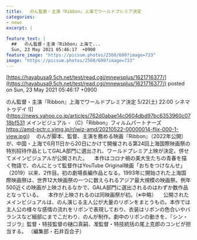 ```yaml
---
title:   のん監督・主演『Ribbon』上海でワールドプレミア決定  
categories:
- news
excerpt: |
  
feature_text: |
  ##   のん監督・主演『Ribbon』上海で...
  Sun, 23 May 2021 05:46:17  +0900
feature_image: "https://picsum.photos/2560/600?image=733"
image: "https://picsum.photos/2560/600?image=733"
---
```


[https://hayabusa9.5ch.net/test/read.cgi/mnewsplus/1621716377/](https://hayabusa9.5ch.net/test/read.cgi/mnewsplus/1621716377/)
posted on Sun, 23 May 2021 05:46:17  +0900

<!--more-->

のん監督・主演『Ribbon』上海でワールドプレミア決定 5/22(土) 22:00 シネマトゥデイ ![](https://news.yahoo.co.jp/articles/762d0abae14c0604dbd97bc6353960c0718bf531 メインビジュアル - （C）「Ribbon」フィルムパートナーズ [https://amd-pctr.c.yimg.jp/r/iwiz-amd/20210522-00000014-flix-000-1-view.jpg)](https://amd-pctr.c.yimg.jp/r/iwiz-amd/20210522-00000014-flix-000-1-view.jpg)) 　のんが脚本、監督、主演を務める映画『Ribbon』（2022年公開）が、中国・上海で6月11日から20日にかけて開催される第24回上海国際映画祭の特別招待作品としてGALA部門に選出され、ワールドプレミア上映が決定。併せてメインビジュアルが公開された。 　本作はコロナ禍の美大生たちの青春を描く物語で、のんにとって監督作はYouTube Original映画「おちをつけなんせ」（2019）以来、2作目。初の劇場長編作品となる。1993年に開始された上海国際映画祭は、世界12大映画祭の一つに数えられるアジア最大規模の映画祭。例年500近くの映画が上映されるなかで、GALA部門に選出されるのはわずか数作品となっている。 　本作が上映されるのは同映画祭が初。（※中略） 　公開されたメインビジュアルは、のん演じる主人公が大量のリボンをまとうもの。本作では主人公の様々な感情の流れをリボンで表現しており、衣装はリボンの色合いやバランスなど細部にまでこだわり、のんが制作。劇中のリボンの動きを、『シン・ゴジラ』監督・特技監督の樋口真嗣、准監督・特技統括の尾上克郎のコンビが担当する。 （編集部・石井百合子）
